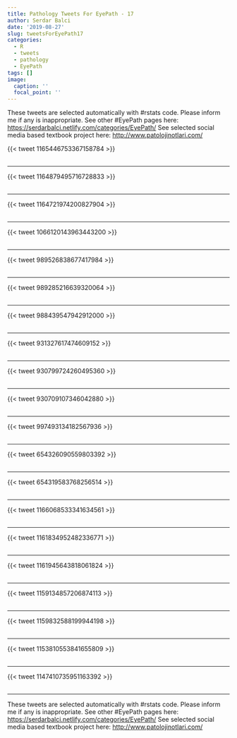 ```yaml
---
title: Pathology Tweets For EyePath - 17
author: Serdar Balci
date: '2019-08-27'
slug: tweetsForEyePath17
categories:
  - R
  - tweets
  - pathology
  - EyePath
tags: []
image:
  caption: ''
  focal_point: ''
---
```



These tweets are selected automatically with #rstats code. Please inform me if any is inappropriate.
See other #EyePath pages here: https://serdarbalci.netlify.com/categories/EyePath/ 
See selected social media based textbook project here: http://www.patolojinotlari.com/

{{< tweet 1165446753367158784 >}}
<br>
<br>
<hr>
{{< tweet 1164879495716728833 >}}
<br>
<br>
<hr>
{{< tweet 1164721974200827904 >}}
<br>
<br>
<hr>
{{< tweet 1066120143963443200 >}}
<br>
<br>
<hr>
{{< tweet 989526838677417984 >}}
<br>
<br>
<hr>
{{< tweet 989285216639320064 >}}
<br>
<br>
<hr>
{{< tweet 988439547942912000 >}}
<br>
<br>
<hr>
{{< tweet 931327617474609152 >}}
<br>
<br>
<hr>
{{< tweet 930799724260495360 >}}
<br>
<br>
<hr>
{{< tweet 930709107346042880 >}}
<br>
<br>
<hr>
{{< tweet 997493134182567936 >}}
<br>
<br>
<hr>
{{< tweet 654326090559803392 >}}
<br>
<br>
<hr>
{{< tweet 654319583768256514 >}}
<br>
<br>
<hr>
{{< tweet 1166068533341634561 >}}
<br>
<br>
<hr>
{{< tweet 1161834952482336771 >}}
<br>
<br>
<hr>
{{< tweet 1161945643818061824 >}}
<br>
<br>
<hr>
{{< tweet 1159134857206874113 >}}
<br>
<br>
<hr>
{{< tweet 1159832588199944198 >}}
<br>
<br>
<hr>
{{< tweet 1153810553841655809 >}}
<br>
<br>
<hr>
{{< tweet 1147410735951163392 >}}
<br>
<br>
<hr>


These tweets are selected automatically with #rstats code. Please inform me if any is inappropriate.
See other #EyePath pages here: https://serdarbalci.netlify.com/categories/EyePath/ 
See selected social media based textbook project here: http://www.patolojinotlari.com/
